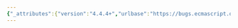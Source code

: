 ```yaml
---
{"_attributes":{"version":"4.4.4+","urlbase":"https://bugs.ecmascript.org/","maintainer":"dherman@mozilla.com"},"bug":{"bug_id":3334,"creation_ts":"2014-11-13 08:41:00 -0800","short_desc":"8.1.1.3 Function Environment Records: Grammar issues and typos","delta_ts":"2014-12-07 14:35:03 -0800","product":"Draft for 6th Edition","component":"editorial issue","version":"Rev 28: October 14, 2014 Draft","rep_platform":"All","op_sys":"All","bug_status":"RESOLVED","resolution":"FIXED","priority":"Normal","bug_severity":"normal","everconfirmed":true,"reporter":{"uid":"andrebargull","name":"André Bargull"},"assigned_to":{"uid":"allen","name":"Allen Wirfs-Brock"},"long_desc":[{"commentid":10583,"comment_count":0,"who":{"uid":"andrebargull","name":"André Bargull"},"bug_when":"2014-11-13 08:41:23 -0800","thetext":"8.1.1.3 Function Environment Records, 1st paragraph.\n\n> [...] if functions that are not an ArrowFunction [...]\n> A function is not an ArrowFunction function and [...]\n\n\nTable 17\n\n> [...] that the function is bound to as a.\n\n\n8.1.1.3 Function Environment Records, 2nd paragraph.\n\n> Methods environment records support [...]\n\nTypo \"Methods environment records\" -> \"Function environment records\".\n\n> In addition, declarative environment records support [...]\n\nTypo \"declarative environment\" -> \"function environment\".\n\n\n8.1.1.3.1 HasThisBinding ()\n\nStep 1, \"thisvalue\" -> \"thisValue\".\n\n\n8.1.1.3.2 HasSuperBinding ()\n\nStep 1, \"thisvalue\" -> \"thisValue\"."},{"commentid":10772,"comment_count":1,"who":{"uid":"allen","name":"Allen Wirfs-Brock"},"bug_when":"2014-12-05 10:49:03 -0800","thetext":"fixed in rev29 editor's draft"},{"commentid":10873,"comment_count":2,"who":{"uid":"allen","name":"Allen Wirfs-Brock"},"bug_when":"2014-12-07 14:35:03 -0800","thetext":"fixed in rev29"}]}}
---
```

